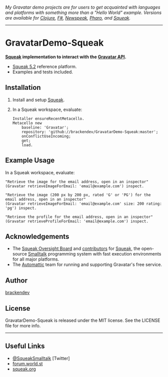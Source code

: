_My Gravatar demo projects are for users to get acquainted with languages and platforms with something more than a "Hello World" example. Versions are available for [Clojure](https://brackendev.github.io/GravatarDemo-Clojure/), [F#](https://brackendev.github.io/GravatarDemo-FSharp/), [Newspeak](https://brackendev.github.io/GravatarDemo-Newspeak/), [Pharo](https://brackendev.github.io/GravatarDemo-Pharo/), and [Squeak](https://brackendev.github.io/GravatarDemo-Squeak/)._

- - -

GravatarDemo-Squeak
===================

**[Squeak](https://www.squeak.org/) implementation to interact with the [Gravatar API](https://en.gravatar.com/site/implement/).**

* [Squeak 5.2](https://www.squeak.org/) reference platform.
* Examples and tests included.

## Installation

1. Install and setup [Squeak](https://www.squeak.org/).
2. In a Squeak workspace, evaluate:

    ```smalltalk
    Installer ensureRecentMetacello.
    Metacello new
	    baseline: 'Gravatar';
	    repository: 'github://brackendev/GravatarDemo-Squeak:master';
	    onConflictUseIncoming;
	    get;
	    load.
    ```

## Example Usage

In a Squeak workspace, evaluate:

```smalltalk
"Retrieve the image for the email address, open in an inspector"
(Gravatar retrieveImageForEmail: 'email@example.com') inspect.
```

```smalltalk
"Retrieve the image (200 px by 200 px, rated 'G' or 'PG') for the email address, open in an inspector"
(Gravatar retrieveImageForEmail: 'email@example.com' size: 200 rating: 'pg') inspect.
```

```smalltalk
"Retrieve the profile for the email address, open in an inspector"
(Gravatar retrieveProfileForEmail: 'email@example.com') inspect.
```

## Acknowledgements

* The [Squeak Oversight Board](https://squeak.org/board/) and [contributors](http://source.squeak.org/@6kbo-ZFa6mGKlyE7/CkPt4MOQ) for [Squeak](https://www.squeak.org/), the open-source [Smalltalk](https://en.wikipedia.org/wiki/Smalltalk) programming system with fast execution environments for all major platforms.
* The [Automattic](http://automattic.com/) team for running and supporting Gravatar's free service.

## Author

[brackendev](https://www.github.com/brackendev)

## License

GravatarDemo-Squeak is released under the MIT license. See the LICENSE file for more info.

- - -

## Useful Links

* [@SqueakSmalltalk](https://twitter.com/SqueakSmalltalk) [Twitter]
* [forum.world.st](http://forum.world.st/)
* [squeak.org](https://www.squeak.org/)
